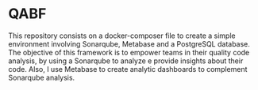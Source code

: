 # QABF 

This repository consists on a docker-composer file to create a simple environment involving Sonarqube, Metabase and a PostgreSQL database. The objective of this framework is to empower teams in their quality code analysis, by using a Sonarqube to analyze e provide insights about their code. Also, I use Metabase to create analytic dashboards to complement Sonarqube analysis.
